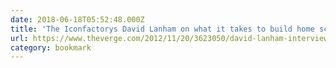 ```yaml
---
date: 2018-06-18T05:52:48.000Z
title: 'The Iconfactorys David Lanham on what it takes to build home screen-worthy icons - The Verge'
url: https://www.theverge.com/2012/11/20/3623050/david-lanham-interview
category: bookmark
---
```

